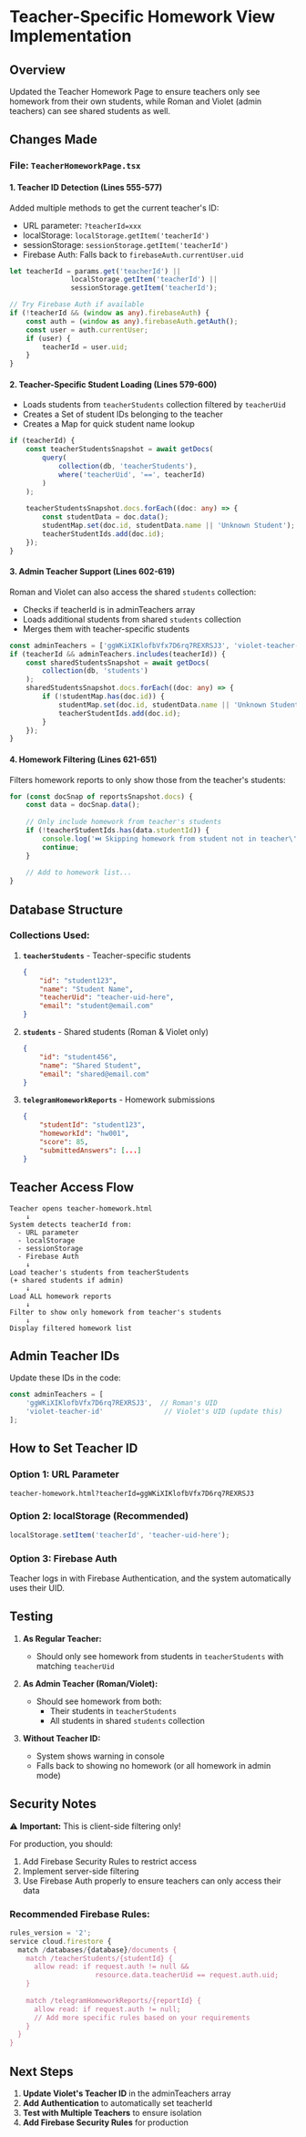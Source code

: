 # Teacher-Specific Homework View Implementation

## Overview
Updated the Teacher Homework Page to ensure teachers only see homework from their own students, while Roman and Violet (admin teachers) can see shared students as well.

## Changes Made

### File: `TeacherHomeworkPage.tsx`

#### 1. **Teacher ID Detection** (Lines 555-577)
Added multiple methods to get the current teacher's ID:
- URL parameter: `?teacherId=xxx`
- localStorage: `localStorage.getItem('teacherId')`
- sessionStorage: `sessionStorage.getItem('teacherId')`
- Firebase Auth: Falls back to `firebaseAuth.currentUser.uid`

```typescript
let teacherId = params.get('teacherId') || 
               localStorage.getItem('teacherId') || 
               sessionStorage.getItem('teacherId');

// Try Firebase Auth if available
if (!teacherId && (window as any).firebaseAuth) {
    const auth = (window as any).firebaseAuth.getAuth();
    const user = auth.currentUser;
    if (user) {
        teacherId = user.uid;
    }
}
```

#### 2. **Teacher-Specific Student Loading** (Lines 579-600)
- Loads students from `teacherStudents` collection filtered by `teacherUid`
- Creates a Set of student IDs belonging to the teacher
- Creates a Map for quick student name lookup

```typescript
if (teacherId) {
    const teacherStudentsSnapshot = await getDocs(
        query(
            collection(db, 'teacherStudents'),
            where('teacherUid', '==', teacherId)
        )
    );
    
    teacherStudentsSnapshot.docs.forEach((doc: any) => {
        const studentData = doc.data();
        studentMap.set(doc.id, studentData.name || 'Unknown Student');
        teacherStudentIds.add(doc.id);
    });
}
```

#### 3. **Admin Teacher Support** (Lines 602-619)
Roman and Violet can also access the shared `students` collection:
- Checks if teacherId is in adminTeachers array
- Loads additional students from shared `students` collection
- Merges them with teacher-specific students

```typescript
const adminTeachers = ['ggWKiXIKlofbVfx7D6rq7REXRSJ3', 'violet-teacher-id'];
if (teacherId && adminTeachers.includes(teacherId)) {
    const sharedStudentsSnapshot = await getDocs(
        collection(db, 'students')
    );
    sharedStudentsSnapshot.docs.forEach((doc: any) => {
        if (!studentMap.has(doc.id)) {
            studentMap.set(doc.id, studentData.name || 'Unknown Student');
            teacherStudentIds.add(doc.id);
        }
    });
}
```

#### 4. **Homework Filtering** (Lines 621-651)
Filters homework reports to only show those from the teacher's students:

```typescript
for (const docSnap of reportsSnapshot.docs) {
    const data = docSnap.data();
    
    // Only include homework from teacher's students
    if (!teacherStudentIds.has(data.studentId)) {
        console.log('⏭️ Skipping homework from student not in teacher\'s list');
        continue;
    }
    
    // Add to homework list...
}
```

## Database Structure

### Collections Used:

1. **`teacherStudents`** - Teacher-specific students
   ```json
   {
       "id": "student123",
       "name": "Student Name",
       "teacherUid": "teacher-uid-here",
       "email": "student@email.com"
   }
   ```

2. **`students`** - Shared students (Roman & Violet only)
   ```json
   {
       "id": "student456",
       "name": "Shared Student",
       "email": "shared@email.com"
   }
   ```

3. **`telegramHomeworkReports`** - Homework submissions
   ```json
   {
       "studentId": "student123",
       "homeworkId": "hw001",
       "score": 85,
       "submittedAnswers": [...]
   }
   ```

## Teacher Access Flow

```
Teacher opens teacher-homework.html
    ↓
System detects teacherId from:
  - URL parameter
  - localStorage
  - sessionStorage  
  - Firebase Auth
    ↓
Load teacher's students from teacherStudents
(+ shared students if admin)
    ↓
Load ALL homework reports
    ↓
Filter to show only homework from teacher's students
    ↓
Display filtered homework list
```

## Admin Teacher IDs

Update these IDs in the code:
```typescript
const adminTeachers = [
    'ggWKiXIKlofbVfx7D6rq7REXRSJ3',  // Roman's UID
    'violet-teacher-id'               // Violet's UID (update this)
];
```

## How to Set Teacher ID

### Option 1: URL Parameter
```
teacher-homework.html?teacherId=ggWKiXIKlofbVfx7D6rq7REXRSJ3
```

### Option 2: localStorage (Recommended)
```javascript
localStorage.setItem('teacherId', 'teacher-uid-here');
```

### Option 3: Firebase Auth
Teacher logs in with Firebase Authentication, and the system automatically uses their UID.

## Testing

1. **As Regular Teacher:**
   - Should only see homework from students in `teacherStudents` with matching `teacherUid`

2. **As Admin Teacher (Roman/Violet):**
   - Should see homework from both:
     - Their students in `teacherStudents`
     - All students in shared `students` collection

3. **Without Teacher ID:**
   - System shows warning in console
   - Falls back to showing no homework (or all homework in admin mode)

## Security Notes

⚠️ **Important:** This is client-side filtering only!

For production, you should:
1. Add Firebase Security Rules to restrict access
2. Implement server-side filtering
3. Use Firebase Auth properly to ensure teachers can only access their data

### Recommended Firebase Rules:
```javascript
rules_version = '2';
service cloud.firestore {
  match /databases/{database}/documents {
    match /teacherStudents/{studentId} {
      allow read: if request.auth != null && 
                     resource.data.teacherUid == request.auth.uid;
    }
    
    match /telegramHomeworkReports/{reportId} {
      allow read: if request.auth != null;
      // Add more specific rules based on your requirements
    }
  }
}
```

## Next Steps

1. **Update Violet's Teacher ID** in the adminTeachers array
2. **Add Authentication** to automatically set teacherId
3. **Test with Multiple Teachers** to ensure isolation
4. **Add Firebase Security Rules** for production
